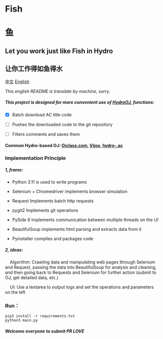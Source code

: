 # Fish

# 鱼

## Let you work just like Fish in Hydro

## 让你工作得如鱼得水

[中文](./README_ZH.md)     [English](./README.md)

*This english README is translate by machine, sorry.*

##### This project is designed for more convenient use of [HydroOJ](https://hydro.js.org), functions:

- [x] Batch download AC title code

- [ ] Pushes the downloaded code to the git repository

- [ ] Filters comments and saves them

#### Common Hydro-based OJ: [Oiclass.com](http://www.oiclass.com), [Vijos](https://vijos.org/), [hydro-.ac](https://hydro.ac)

### Implementation Principle

##### 1, frame:

- Python 3.11 is used to write programs

- Selenium + Chromedriver implements browser simulation

- Request Implements batch http requests

- pygit2 Implements git operations

- PySide 6 Implements communication between multiple threads on the UI

- BeautifulSoup implements html parsing and extracts data from it

- Pyinstaller compiles and packages code

##### 2, ideas:

    Algorithm: Crawling data and manipulating web pages through Selenium and Request, passing the data into BeautifulSoup for analysis and cleaning, and then going back to Requests and Selenium for further action (submit to OJ, get detailed data, etc.)

    UI: Use a textarea to output logs and set the operations and parameters on the left

### Run：

```shell
pip3 install -r requirements.txt
python3 main.py
```

##### Welcome everyone to submit PR *LOVE*
